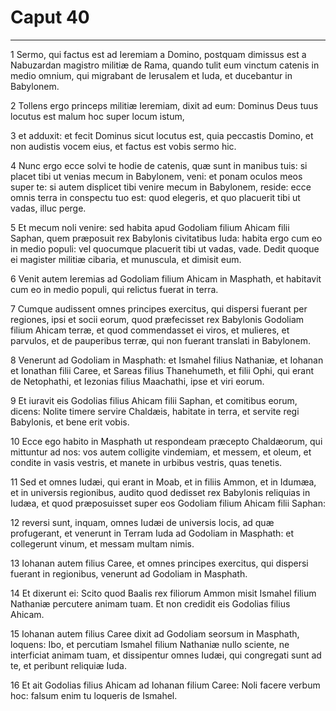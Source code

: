 # Caput 40

***

1 Sermo, qui factus est ad Ieremiam a Domino, postquam dimissus est a Nabuzardan magistro militiæ de Rama, quando tulit eum vinctum catenis in medio omnium, qui migrabant de Ierusalem et Iuda, et ducebantur in Babylonem.

2 Tollens ergo princeps militiæ Ieremiam, dixit ad eum: Dominus Deus tuus locutus est malum hoc super locum istum,

3 et adduxit: et fecit Dominus sicut locutus est, quia peccastis Domino, et non audistis vocem eius, et factus est vobis sermo hic.

4 Nunc ergo ecce solvi te hodie de catenis, quæ sunt in manibus tuis: si placet tibi ut venias mecum in Babylonem, veni: et ponam oculos meos super te: si autem displicet tibi venire mecum in Babylonem, reside: ecce omnis terra in conspectu tuo est: quod elegeris, et quo placuerit tibi ut vadas, illuc perge.

5 Et mecum noli venire: sed habita apud Godoliam filium Ahicam filii Saphan, quem præposuit rex Babylonis civitatibus Iuda: habita ergo cum eo in medio populi: vel quocumque placuerit tibi ut vadas, vade. Dedit quoque ei magister militiæ cibaria, et munuscula, et dimisit eum.

6 Venit autem Ieremias ad Godoliam filium Ahicam in Masphath, et habitavit cum eo in medio populi, qui relictus fuerat in terra.

7 Cumque audissent omnes principes exercitus, qui dispersi fuerant per regiones, ipsi et socii eorum, quod præfecisset rex Babylonis Godoliam filium Ahicam terræ, et quod commendasset ei viros, et mulieres, et parvulos, et de pauperibus terræ, qui non fuerant translati in Babylonem.

8 Venerunt ad Godoliam in Masphath: et Ismahel filius Nathaniæ, et Iohanan et Ionathan filii Caree, et Sareas filius Thanehumeth, et filii Ophi, qui erant de Netophathi, et Iezonias filius Maachathi, ipse et viri eorum.

9 Et iuravit eis Godolias filius Ahicam filii Saphan, et comitibus eorum, dicens: Nolite timere servire Chaldæis, habitate in terra, et servite regi Babylonis, et bene erit vobis.

10 Ecce ego habito in Masphath ut respondeam præcepto Chaldæorum, qui mittuntur ad nos: vos autem colligite vindemiam, et messem, et oleum, et condite in vasis vestris, et manete in urbibus vestris, quas tenetis.

11 Sed et omnes Iudæi, qui erant in Moab, et in filiis Ammon, et in Idumæa, et in universis regionibus, audito quod dedisset rex Babylonis reliquias in Iudæa, et quod præposuisset super eos Godoliam filium Ahicam filii Saphan:

12 reversi sunt, inquam, omnes Iudæi de universis locis, ad quæ profugerant, et venerunt in Terram Iuda ad Godoliam in Masphath: et collegerunt vinum, et messam multam nimis.

13 Iohanan autem filius Caree, et omnes principes exercitus, qui dispersi fuerant in regionibus, venerunt ad Godoliam in Masphath.

14 Et dixerunt ei: Scito quod Baalis rex filiorum Ammon misit Ismahel filium Nathaniæ percutere animam tuam. Et non credidit eis Godolias filius Ahicam.

15 Iohanan autem filius Caree dixit ad Godoliam seorsum in Masphath, loquens: Ibo, et percutiam Ismahel filium Nathaniæ nullo sciente, ne interficiat animam tuam, et dissipentur omnes Iudæi, qui congregati sunt ad te, et peribunt reliquiæ Iuda.

16 Et ait Godolias filius Ahicam ad Iohanan filium Caree: Noli facere verbum hoc: falsum enim tu loqueris de Ismahel.


